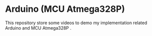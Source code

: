 # Arduino (MCU Atmega328P)
This repository store some videos to demo my implementation related Arduino and MCU Atmega328P .

